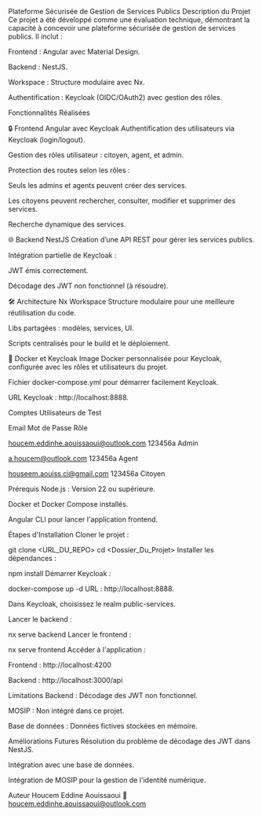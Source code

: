 Plateforme Sécurisée de Gestion de Services Publics
Description du Projet
Ce projet a été développé comme une évaluation technique, démontrant la capacité à concevoir une plateforme sécurisée de gestion de services publics. Il inclut :

Frontend : Angular avec Material Design.

Backend : NestJS.

Workspace : Structure modulaire avec Nx.

Authentification : Keycloak (OIDC/OAuth2) avec gestion des rôles.

Fonctionnalités Réalisées

🔒 Frontend Angular avec Keycloak
Authentification des utilisateurs via Keycloak (login/logout).

Gestion des rôles utilisateur : citoyen, agent, et admin.

Protection des routes selon les rôles :

Seuls les admins et agents peuvent créer des services.

Les citoyens peuvent rechercher, consulter, modifier et supprimer des services.

Recherche dynamique des services.

🌐 Backend NestJS
Création d’une API REST pour gérer les services publics.

Intégration partielle de Keycloak :

JWT émis correctement.

Décodage des JWT non fonctionnel (à résoudre).

🛠 Architecture Nx Workspace
Structure modulaire pour une meilleure réutilisation du code.

Libs partagées : modèles, services, UI.

Scripts centralisés pour le build et le déploiement.

🐳 Docker et Keycloak
Image Docker personnalisée pour Keycloak, configurée avec les rôles et utilisateurs du projet.

Fichier docker-compose.yml pour démarrer facilement Keycloak.

URL Keycloak : http://localhost:8888.

Comptes Utilisateurs de Test

Email	Mot de Passe	Rôle

houcem.eddinhe.aouissaoui@outlook.com	123456a	Admin

a.houcem@outlook.com	123456a	Agent

houseem.aouiss.ci@gmail.com	123456a	Citoyen

Prérequis
Node.js : Version 22 ou supérieure.

Docker et Docker Compose installés.

Angular CLI pour lancer l'application frontend.

Étapes d'Installation
Cloner le projet :

git clone <URL_DU_REPO>
cd <Dossier_Du_Projet>
Installer les dépendances :


npm install
Démarrer Keycloak :

docker-compose up -d
URL : http://localhost:8888.

Dans Keycloak, choisissez le realm public-services.

Lancer le backend :


nx serve backend
Lancer le frontend :


nx serve frontend
Accéder à l'application :

Frontend : http://localhost:4200

Backend : http://localhost:3000/api

Limitations
Backend : Décodage des JWT non fonctionnel.

MOSIP : Non intégré dans ce projet.

Base de données : Données fictives stockées en mémoire.

Améliorations Futures
Résolution du problème de décodage des JWT dans NestJS.

Intégration avec une base de données.

Intégration de MOSIP pour la gestion de l'identité numérique.

Auteur
Houcem Eddine Aouissaoui
📧 houcem.eddinhe.aouissaoui@outlook.com
